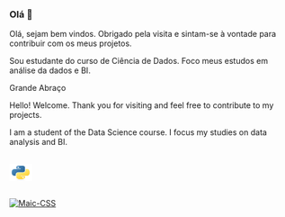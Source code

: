 
### Olá 👋

Olá, sejam bem vindos. Obrigado pela visita e sintam-se à vontade para contribuir com os meus projetos.

Sou estudante do curso de Ciência de Dados.
Foco meus estudos em análise da dados e BI. 

Grande Abraço

Hello! Welcome. Thank you for visiting and feel free to contribute to my projects.

I am a student of the Data Science course.
I focus my studies on data analysis and BI.




  
<div style="display: inline_block"><br>
  <img align="center" alt="Python" height="30" width="40"  src="https://raw.githubusercontent.com/devicons/devicon/master/icons/python/python-original.svg">
</div>
  
##
  
  <div>
    <a href="https://www.linkedin.com/in/pedrojadirborges">
    <img align="center" alt="Maic-CSS" height="" width="" src="https://img.shields.io/badge/LinkedIn-0077B5?style=for-the-badge&logo=linkedin&logoColor=white">
  </div>
    
##
